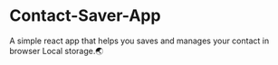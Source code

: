 # Contact-Saver-App
A simple  react app that helps you saves and manages your contact in browser Local storage.🌏
